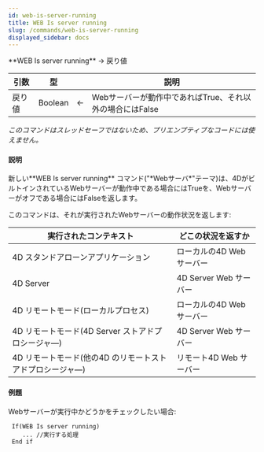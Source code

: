 ```yaml
---
id: web-is-server-running
title: WEB Is server running
slug: /commands/web-is-server-running
displayed_sidebar: docs
---
```


<!--REF #_command_.WEB Is server running.Syntax-->**WEB Is server running** -> 戻り値<!-- END REF-->
<!--REF #_command_.WEB Is server running.Params-->
| 引数 | 型 |  | 説明 |
| --- | --- | --- | --- |
| 戻り値 | Boolean | &#8592; | Webサーバーが動作中であればTrue、それ以外の場合にはFalse |

<!-- END REF-->

*このコマンドはスレッドセーフではないため、プリエンプティブなコードには使えません。*


#### 説明 

<!--REF #_command_.WEB Is server running.Summary-->新しい**WEB Is server running** コマンド("*Webサーバ*"テーマ)は、4DがビルトインされているWebサーバーが動作中である場合にはTrueを、Webサーバーがオフである場合にはFalseを返します。<!-- END REF-->

このコマンドは、それが実行されたWebサーバーの動作状況を返します: 

| **実行されたコンテキスト**                   | **どこの状況を返すか**      |
| --------------------------------- | ------------------ |
| 4D スタンドアローンアプリケーション               | ローカルの4D Web サーバー   |
| 4D Server                         | 4D Server Web サーバー |
| 4D リモートモード(ローカルプロセス)              | ローカルの4D Web サーバー   |
| 4D リモートモード(4D Server ストアドプロシージャ―) | 4D Server Web サーバー |
| 4D リモートモード(他の4D のリモートストアドプロシージャ―) | リモート4D Web サーバー    |

#### 例題 

Webサーバーが実行中かどうかをチェックしたい場合:

```4d
 If(WEB Is server running)
    ... //実行する処理
 End if
```
